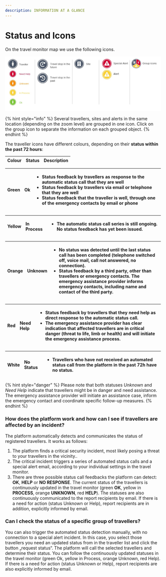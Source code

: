 ```yaml
---
description: INFORMATION AT A GLANCE
---
```


# Status and Icons

On the travel monitor map we use the following icons.

![](../../.gitbook/assets/tm_icon.JPG)

{% hint style="info" %}
Several travellers, sites and alerts in the same location \(depending on the zoom level\) are grouped in one icon. Click on the group icon to separate the information on each grouped object.
{% endhint %}

The traveller icons have different colours, depending on their **status within the past 72 hours**:

| Colour | Status | Description |
| :--- | :--- | :--- |


<table>
  <thead>
    <tr>
      <th style="text-align:left">Green</th>
      <th style="text-align:left"><b>Ok</b>
      </th>
      <th style="text-align:left">
        <ul>
          <li>Status feedback by travellers as response to the automatic status call
            that they are well</li>
          <li>Status feedback by travellers via email or telephone that they are well</li>
          <li>Status feedback that the traveller is well, through one of the emergency
            contacts by email or phone</li>
        </ul>
      </th>
    </tr>
  </thead>
  <tbody></tbody>
</table>

<table>
  <thead>
    <tr>
      <th style="text-align:left">Yellow</th>
      <th style="text-align:left"><b>In Process</b>
      </th>
      <th style="text-align:left">
        <ul>
          <li>The automatic status call series is still ongoing. No status feedback
            has yet been issued.</li>
        </ul>
      </th>
    </tr>
  </thead>
  <tbody></tbody>
</table>

<table>
  <thead>
    <tr>
      <th style="text-align:left">Orange</th>
      <th style="text-align:left"><b>Unknown</b>
      </th>
      <th style="text-align:left">
        <ul>
          <li>No status was detected until the last status call has been completed (telephone
            switched off, voice mail, call not answered, no connection).</li>
          <li>Status feedback by a third party, other than travellers or emergency contacts.
            The emergency assistance provider informs emergency contacts, including
            name and contact of the third party.</li>
        </ul>
      </th>
    </tr>
  </thead>
  <tbody></tbody>
</table>

<table>
  <thead>
    <tr>
      <th style="text-align:left">Red</th>
      <th style="text-align:left"><b>Need Help</b>
      </th>
      <th style="text-align:left">
        <ul>
          <li>Status feedback by travellers that they need help as direct response to
            the automatic status call.</li>
          <li>The emergency assistance provider has clear indication that affected travellers
            are in critical danger (threat to life, limb or health) and will initiate
            the emergency assistance process.</li>
        </ul>
      </th>
    </tr>
  </thead>
  <tbody></tbody>
</table>

<table>
  <thead>
    <tr>
      <th style="text-align:left">White</th>
      <th style="text-align:left"><b>No Status</b>
      </th>
      <th style="text-align:left">
        <ul>
          <li>Travellers who have not received an automated status call from the platform
            in the past 72h have no status.</li>
        </ul>
      </th>
    </tr>
  </thead>
  <tbody></tbody>
</table>

{% hint style="danger" %}
Please note that both statuses _Unknown_ and _Need Help_ indicate that travellers might be in danger and need assistance. The emergency assistance provider will initiate an assistance case, inform the emergency contact and coordinate specific follow-up measures.
{% endhint %}

### **How does the platform work and how can I see if travellers are affected by an incident?**

The platform automatically detects and communicates the status of registered travellers. It works as follows:

1. The platform finds a critical security incident, most likely posing a threat to your travellers in the vicinity..
2. The critical incident triggers a series of automated status calls and a special alert email, according to your individual settings in the travel monitor.
3. There are three possible status call feedbacks the platform can detect: **OK**, **HELP** or **NO RESPONSE**. The current status of the travellers is continuously updated in the travel monitor \(green **OK**, yellow in **PROCESS**, orange **UNKNOWN**, red **HELP**\). The statuses are also continuously communicated to the report recipients by email. If there is a need for action \(status Unknown or Help\), report recipients are in addition, explicitly informed by email.

### Can I check the status of a specific group of travellers?

You can also trigger the automated status detection manually, with no connection to a special alert incident. In this case, you select those travellers you need an updated status from in the traveller list and click the button „request status“. The platform will call the selected travellers and determine their status. You can follow the continuously updated statuses in the travel monitor \(green Ok, yellow in Process, orange Unknown, red Help\). If there is a need for action \(status Unknown or Help\), report recipients are also explicitly informed by email.

